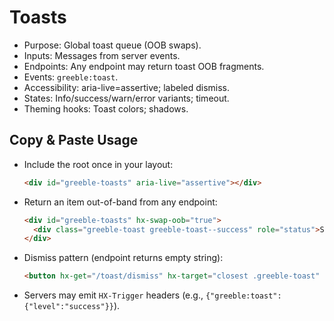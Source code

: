 # Toasts

- Purpose: Global toast queue (OOB swaps).
- Inputs: Messages from server events.
- Endpoints: Any endpoint may return toast OOB fragments.
- Events: `greeble:toast`.
- Accessibility: aria-live=assertive; labeled dismiss.
- States: Info/success/warn/error variants; timeout.
- Theming hooks: Toast colors; shadows.

## Copy & Paste Usage

- Include the root once in your layout:
  ```html
  <div id="greeble-toasts" aria-live="assertive"></div>
  ```
- Return an item out-of-band from any endpoint:
  ```html
  <div id="greeble-toasts" hx-swap-oob="true">
    <div class="greeble-toast greeble-toast--success" role="status">Saved!</div>
  </div>
  ```
- Dismiss pattern (endpoint returns empty string):
  ```html
  <button hx-get="/toast/dismiss" hx-target="closest .greeble-toast" hx-swap="outerHTML">×</button>
  ```
- Servers may emit `HX-Trigger` headers (e.g., `{"greeble:toast": {"level":"success"}}`).
